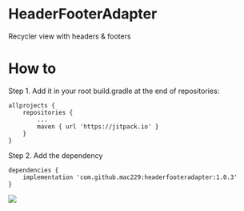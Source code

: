# HeaderFooterAdapter
Recycler view with headers & footers

# How to
Step 1. Add it in your root build.gradle at the end of repositories:
```
allprojects {
	repositories {
		...
		maven { url 'https://jitpack.io' }
	}
}
```
Step 2. Add the dependency

```
dependencies {
	implementation 'com.github.mac229:headerfooteradapter:1.0.3'
}
```
[![](https://jitpack.io/v/mac229/headerfooteradapter.svg)](https://jitpack.io/#mac229/headerfooteradapter)

